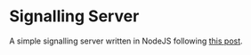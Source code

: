 # Signalling Server

A simple signalling server written in NodeJS following [this post](https://blog.logrocket.com/get-a-basic-chat-application-working-with-webrtc/).